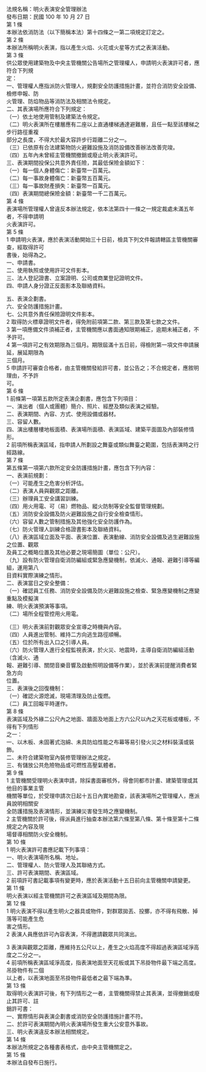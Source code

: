 法規名稱：明火表演安全管理辦法  
發布日期：民國 100 年 10 月 27 日  
第 1 條  
本辦法依消防法（以下簡稱本法）第十四條之一第二項規定訂定之。  
第 2 條  
本辦法所稱明火表演，指以產生火焰、火花或火星等方式之表演活動。  
第 3 條  
供公眾使用建築物及中央主管機關公告場所之管理權人，申請明火表演許可者，應符合下列規  
定：  
一、管理權人應指派防火管理人，規劃安全防護措施計畫，並符合消防安全設備、檢修申報、防  
火管理、防焰物品等消防法及相關法令規定。  
二、其表演場所應符合下列規定：  
（一）依土地使用管制及建築法令規定。  
（二）明火表演所在樓層應有二座以上直通樓梯通達避難層，且任一點至該樓梯之步行路徑重複  
部分之長度，不得大於最大容許步行距離二分之一。  
（三）已依原有合法建築物防火避難設施及消防設備改善辦法改善完竣。  
（四）五年內未曾經主管機關撤銷或廢止明火表演許可。  
三、表演期間投保公共意外責任險，其最低保險金額如下：  
（一）每一個人身體傷亡：新臺幣一百萬元。  
（二）每一事故身體傷亡：新臺幣五百萬元。  
（三）每一事故財產損失：新臺幣一百萬元。  
（四）表演期間總保險金額：新臺幣一千二百萬元。  
第 4 條  
表演場所管理權人曾違反本辦法規定，依本法第四十一條之一規定裁處未滿五年者，不得申請明  
火表演許可。  
第 5 條  
1 申請明火表演，應於表演活動開始三十日前，檢具下列文件報請轄區主管機關審查，經取得許可  
書後，始得為之。  
一、申請書。  
二、使用執照或使用許可文件影本。  
三、法人登記證書、立案證明、公司或商業登記證明文件。  
四、申請人身分證正反面影本及聯絡資料。  


五、表演企劃書。  
六、安全防護措施計畫。  
七、公共意外責任保險證明文件影本。  
2 取得防火標章證明文件者，得免附前項第二款、第三款及第七款之文件。  
3 第一項應備文件須補正者，主管機關應以書面通知限期補正，逾期未補正者，不予許可。  
4 第一項許可之有效期限為三個月。期限屆滿十五日前，得檢附第一項文件申請展延，展延期限為  
三個月。  
5 申請許可審查合格者，由主管機關發給許可書，並公告之；不合規定者，應敘明理由，不予許  
可。  
第 6 條  
1 前條第一項第五款所定表演企劃書，應包含下列項目：  
一、演出者（個人或團體）簡介、照片、經歷及類似表演之經驗。  
二、表演期間、內容、方式、使用設備或器材。  
三、容留人數。  
四、演出樓層樓地板面積、表演場所面積、表演區域、建築平面圖及內部裝修情形。  
2 前項所稱表演區域，指申請人所劃設之舞臺或類似舞臺之範圍，包括表演時之行經路線。  
第 7 條  
第五條第一項第六款所定安全防護措施計畫，應包含下列內容：  
一、表演前規劃：  
（一）可能產生之危害分析評估。  
（二）表演人員與觀眾之距離。  
（三）辦理員工安全講習訓練。  
（四）用火用電、可（易）燃物品、縱火防制等安全監督管理規劃。  
（五）消防安全設備及防火避難設施之自行安全檢查情形。  
（六）容留人數之管制措施及其他強化安全防護作為。  
（七）防火管理人訓練合格證書影本及聯絡資料。  
（八）表演區域立面及平面、表演位置、表演動線、消防安全設備及逃生避難設施之位置、觀眾  
及員工之概略位置及其他必要之現場簡圖（單位：公尺）。  
（九）設有防火管理自衛消防編組或緊急應變機制，依滅火、通報、避難引導等編組，運用第八  
目資料實際演練之情形。  
二、表演當日之安全整備：  
（一）確認員工任務、消防安全設備及防火避難設施之檢查、緊急應變機制之應變重點及模擬演  
練、明火表演預演等事項。  
（二）場所全程管控用火用電。  


（三）明火表演前對觀眾安全宣導之時機與內容。  
（四）人員進出管制、維持二方向逃生路徑順暢。  
（五）位於所有出入口之引導人員。  
（六）防火管理人進行全程監視表演，於火災、地震時，主導自衛消防編組活動（含滅火、通  
報、避難引導、關閉音樂音響及啟動照明設備等作業），並於表演前提醒消費者緊急方向  
位置。  
三、表演後之回復機制：  
（一）確認火源熄滅，現場清理及防止復燃。  
（二）員工回報平時運作。  
第 8 條  
表演區域及外緣二公尺內之地面、牆面及地面上方六公尺以內之天花板或樓板，不得有下列情形  
之一：  
一、以木板、未固著式泡綿、未具防焰性能之布幕等易引發火災之材料裝潢或裝飾。  
二、未符合建築物室內裝修管理辦法之規定。  
三、有儲放公共危險物品或可燃性高壓氣體者。  
第 9 條  
1 主管機關受理明火表演申請，除採書面審核外，得會同都市計畫、建築管理或其他目的事業主管  
機關等單位，於受理申請次日起十五日內實地勘查，該表演場所之管理權人，應派員說明相關安  
全防護措施及表演情形，並演練災害發生時之應變機制。  
2 主管機關於許可後，得派員進行抽查本辦法第六條至第八條、第十條至第十二條規定之內容及現  
場督導相關防火安全機制。  
第 10 條  
1 明火表演許可書應記載下列事項：  
一、明火表演場所名稱、地址。  
二、管理權人、防火管理人及其聯絡方式。  
三、許可表演期間、表演區域。  
2 前項許可書記載事項有變更時，應於表演活動十五日前向主管機關申請變更。  
第 11 條  
明火表演以經主管機關許可之表演區域及期間為限。  
第 12 條  
1 明火表演不得以產生明火之器具或物件，對群眾拋丟、投擲，亦不得有飛散、掉落等可能產生危  
害之情形。  
2 表演人員應依許可內容表演，不得邀請觀眾共同演出。  


3 表演與觀眾之距離，應維持五公尺以上，產生之火焰高度不得超過表演區域淨高度之二分之一。  
4 前項所稱表演區域淨高度，指表演地面至天花板或其下吊掛物件最下端之高度。吊掛物件有二個  
以上者，以表演地面至吊掛物件最低者之最下端為準。  
第 13 條  
取得明火表演許可後，有下列情形之一者，主管機關得禁止其表演，並得撤銷或廢止其許可、註  
銷許可書：  
一、實際情形與表演企劃書或消防安全防護措施計畫不符。  
二、於許可表演期間內明火表演場所發生重大公安意外事故。  
三、明火表演違反本辦法相關規定。  
第 14 條  
本辦法所規定之各種書表格式，由中央主管機關定之。  
第 15 條  
本辦法自發布日施行。  


